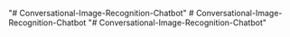 "# Conversational-Image-Recognition-Chatbot" 
#   C o n v e r s a t i o n a l - I m a g e - R e c o g n i t i o n - C h a t b o t  
 "# Conversational-Image-Recognition-Chatbot" 
